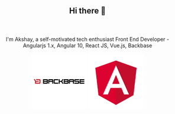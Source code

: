 <header>
  <h2 align="center"> Hi there 👋</h2>
</header>

<section>
 <p align="center">I'm Akshay, a self-motivated tech enthusiast Front End Developer - Angularjs 1.x, Angular 10, React JS, Vue.js, Backbase</p>
</section>

<div align="center">
  <span>
  <img height="150" width="150" src="https://github.com/akshay3001/akshay3001/blob/master/logo/backbase-logo.png" alt="Backbase CXP CXS Logo" />
</span>
<span>
  <img height="150" width="150" src="https://github.com/akshay3001/akshay3001/blob/master/logo/angular.png" alt="Angular Logo" />
</span>
</div>

<!-- <img width="" src="http://naseba.com/wp-content/uploads/2019/05/backbase-logo.png" alt="Backbase" />
https://akshay3001.github.io/akshay-portfolio/
-->
